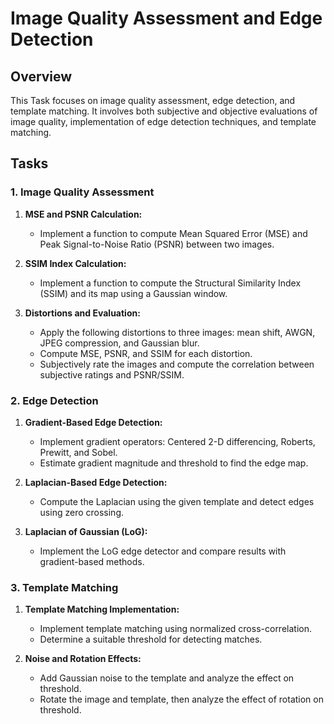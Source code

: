 # Image Quality Assessment and Edge Detection

## Overview

This Task focuses on image quality assessment, edge detection, and template matching. It involves both subjective and objective evaluations of image quality, implementation of edge detection techniques, and template matching.

## Tasks

### 1. Image Quality Assessment

1. **MSE and PSNR Calculation:**
   - Implement a function to compute Mean Squared Error (MSE) and Peak Signal-to-Noise Ratio (PSNR) between two images.

2. **SSIM Index Calculation:**
   - Implement a function to compute the Structural Similarity Index (SSIM) and its map using a Gaussian window.

3. **Distortions and Evaluation:**
   - Apply the following distortions to three images: mean shift, AWGN, JPEG compression, and Gaussian blur.
   - Compute MSE, PSNR, and SSIM for each distortion.
   - Subjectively rate the images and compute the correlation between subjective ratings and PSNR/SSIM.

### 2. Edge Detection

1. **Gradient-Based Edge Detection:**
   - Implement gradient operators: Centered 2-D differencing, Roberts, Prewitt, and Sobel.
   - Estimate gradient magnitude and threshold to find the edge map.

2. **Laplacian-Based Edge Detection:**
   - Compute the Laplacian using the given template and detect edges using zero crossing.

3. **Laplacian of Gaussian (LoG):**
   - Implement the LoG edge detector and compare results with gradient-based methods.

### 3. Template Matching

1. **Template Matching Implementation:**
   - Implement template matching using normalized cross-correlation.
   - Determine a suitable threshold for detecting matches.

2. **Noise and Rotation Effects:**
   - Add Gaussian noise to the template and analyze the effect on threshold.
   - Rotate the image and template, then analyze the effect of rotation on threshold.